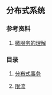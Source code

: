 ## 分布式系统

### 参考资料

1. [微服务的理解](https://www.jianshu.com/p/cf0d3db1bfc7)

### 目录

1. [分布式事务](./1事务.md)

2. [限流](./2限流.md)
